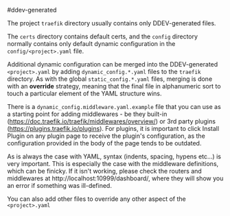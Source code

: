 #ddev-generated

The project `traefik` directory usually contains only DDEV-generated files.

The `certs` directory contains default certs, and the `config` directory normally contains only
default dynamic configuration in the `config/<project>.yaml` file.

Additional dynamic configuration can be merged into the DDEV-generated `<project>.yaml` by
adding `dynamic_config.*.yaml` files to the `traefik` directory. As with the global `static_config.*.yaml` files,
merging is done with an **override** strategy, meaning that the final file in alphanumeric sort to touch a
particular element of the YAML structure wins.

There is a `dynamic_config.middleware.yaml.example` file that you can use as a starting point for adding
middlewares - be they built-in (https://doc.traefik.io/traefik/middlewares/overview/) or 3rd party plugins
(https://plugins.traefik.io/plugins). For plugins, it is important to click Install Plugin on any plugin page
to receive the plugin's configuration, as the configuration provided in the body of the page tends to be outdated.

As is always the case with YAML, syntax (indents, spacing, hypens etc...) is very important. This is especially the
case with the middleware definitions, which can be finicky. If it isn't working, please check the routers and
middlewares at http://localhost:10999/dashboard/, where they will show you an error if something was ill-defined.

You can also add other files to override any other aspect of the `<project>.yaml`
